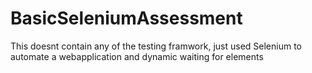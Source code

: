 # BasicSeleniumAssessment
This doesnt contain any of the testing framwork, just used Selenium to automate a webapplication and dynamic waiting for elements

